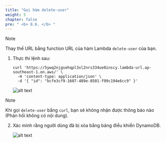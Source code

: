 ```yaml
---
title: "Gọi hàm delete-user"
weight: 5
chapter: false
pre: " <b> 8.6. </b> "
---
```


> [!NOTE]
> Thay thế URL bằng function URL của hàm Lambda `delete-user` của bạn.

1. Thực thi lệnh sau:

   ```shell
   curl 'https://5ywq2njgsehqpl3xl2nrs334ue0inscy.lambda-url.ap-southeast-1.on.aws/' \
     -H 'content-type: application/json' \
     -d '{ "id": "bcfe3cf9-1607-489e-8501-f99c194e6cc9" }'
   ```

   ![alt text](/images/workshop-1/lambda-invoke-with-curl--delete-user.jpg)

> [!NOTE]
> Khi gọi `delete-user` bằng `curl`, bạn sẽ không nhận được thông báo nào (Phản hồi không có nội dung).

2. Xác minh rằng người dùng đã bị xóa bằng bảng điều khiển DynamoDB.

   ![alt text](/images/workshop-1/lambda-invoke-with-curl--delete-user-verify.jpg)
